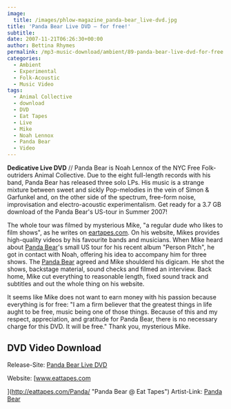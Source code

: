 ```yaml
---
image:
  title: /images/phlow-magazine_panda-bear_live-dvd.jpg
title: 'Panda Bear Live DVD – for free!'
subtitle: 
date: 2007-11-21T06:26:30+00:00
author: Bettina Rhymes
permalink: /mp3-music-download/ambient/89-panda-bear-live-dvd-for-free
categories:
  - Ambient
  - Experimental
  - Folk-Acoustic
  - Music Video
tags:
  - Animal Collective
  - download
  - DVD
  - Eat Tapes
  - Live
  - Mike
  - Noah Lennox
  - Panda Bear
  - Video
---
```

**Dedicative Live DVD** // Panda Bear is Noah Lennox of the NYC Free Folk-outriders Animal Collective. Due to the eight full-length records with his band, Panda Bear has released three solo LPs. His music is a strange mixture between sweet and sickly Pop-melodies in the vein of Simon & Garfunkel and, on the other side of the spectrum, free-form noise, improvisation and electro-acoustic experimentalism. Get ready for a 3.7 GB download of the Panda Bear's US-tour in Summer 2007!<!--more-->

<!--adsense-->

The whole tour was filmed by mysterious Mike, "a regular dude who likes to film shows", as he writes on [eartapes.com](http://eattapes.com/Panda/About.html "About Eat Tapes"). On his website, Mikes provides high-quality videos by his favourite bands and musicians. When Mike heard about [Panda Bear](http://www.myspace.com/rippityrippity "Panda Bear @ Myspace")'s small US tour for his recent album "Person Pitch", he got in contact with Noah, offering his idea to accompany him for three shows. The [Panda Bear](http://www.myspace.com/rippityrippity "Panda Bear @ Myspace") agreed and Mike shoulderd his digicam. He shot the shows, backstage material, sound checks and filmed an interview. Back home, Mike cut everything to reasonable length, fixed sound track and subtitles and out the whole thing on his website.

It seems like Mike does not want to earn money with his passion because everything is for free: "I am a firm believer that the greatest things in life aught to be free, music being one of those things. Because of this and my respect, appreciation, and gratitude for Panda Bear, there is no necessary charge for this DVD. It will be free." Thank you, mysterious Mike.

## DVD Video Download

Release-Site: [Panda Bear Live DVD](http://eattapes.com/Panda/Order.html "Panda Bear Live DVD")
  
Website: [www.eattapes.com
  
](http://eattapes.com/Panda/ "Panda Bear @ Eat Tapes") Artist-Link: [Panda Bear](http://www.myspace.com/rippityrippity "Panda Bear @ Myspace")